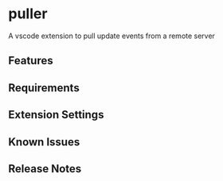 # puller

A vscode extension to pull update events from a remote server

## Features

## Requirements

## Extension Settings

## Known Issues

## Release Notes
